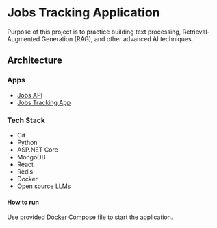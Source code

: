 # Jobs Tracking Application

Purpose of this project is to practice building text processing, Retrieval-Augmented Generation (RAG), and other advanced AI techniques.

## Architecture

### Apps

- [Jobs API](./backend/Jobs/README.md)
- [Jobs Tracking App](./frontend/jobs-app/README.md)

### Tech Stack

- C#
- Python
- ASP.NET Core
- MongoDB
- React
- Redis
- Docker
- Open source LLMs

#### How to run

Use provided [Docker Compose](./docker-compose.yml) file to start the application.
